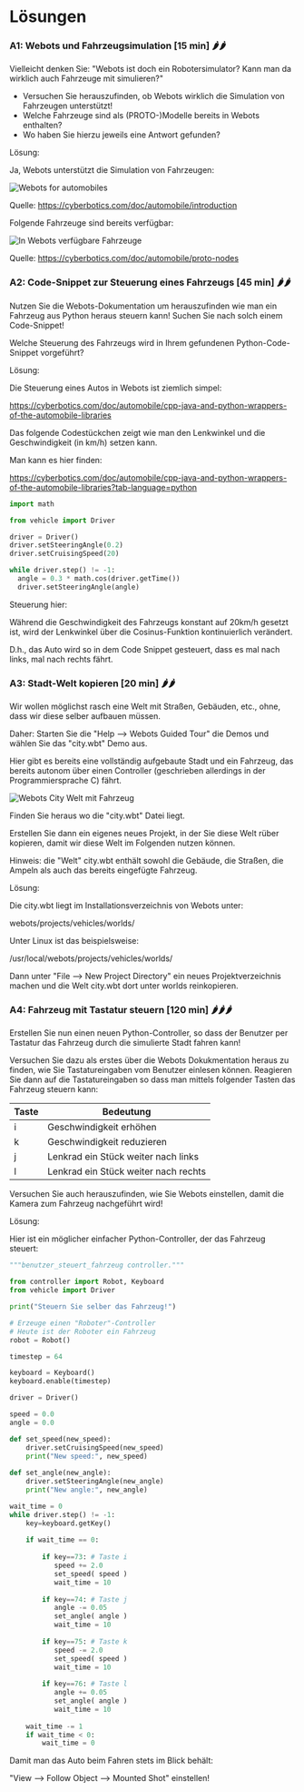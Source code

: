 # Lösungen

### A1: Webots und Fahrzeugsimulation [15 min] 🌶️🌶

Vielleicht denken Sie: "Webots ist doch ein Robotersimulator? Kann man da wirklich auch Fahrzeuge mit simulieren?"

- Versuchen Sie herauszufinden, ob Webots wirklich die Simulation von Fahrzeugen unterstützt!
- Welche Fahrzeuge sind als (PROTO-)Modelle bereits in Webots enthalten?
- Wo haben Sie hierzu jeweils eine Antwort gefunden?

Lösung:

Ja, Webots unterstützt die Simulation von Fahrzeugen:

![Webots for automobiles](images/webots_for_automobiles.png)

Quelle: https://cyberbotics.com/doc/automobile/introduction


Folgende Fahrzeuge sind bereits verfügbar:

![In Webots verfügbare Fahrzeuge](images/webots_bereits_verfuegbare_fahrzeuge.png)

Quelle: https://cyberbotics.com/doc/automobile/proto-nodes 

### A2: Code-Snippet zur Steuerung eines Fahrzeugs [45 min] 🌶️🌶️

Nutzen Sie die Webots-Dokumentation um herauszufinden wie man ein Fahrzeug aus Python heraus steuern kann! Suchen Sie nach solch einem Code-Snippet!

Welche Steuerung des Fahrzeugs wird in Ihrem gefundenen Python-Code-Snippet vorgeführt?

Lösung:

Die Steuerung eines Autos in Webots ist ziemlich simpel:

https://cyberbotics.com/doc/automobile/cpp-java-and-python-wrappers-of-the-automobile-libraries

Das folgende Codestückchen zeigt wie man den Lenkwinkel und die Geschwindigkeit (in km/h) setzen kann.

Man kann es hier finden:

https://cyberbotics.com/doc/automobile/cpp-java-and-python-wrappers-of-the-automobile-libraries?tab-language=python


```python
import math

from vehicle import Driver

driver = Driver()
driver.setSteeringAngle(0.2)
driver.setCruisingSpeed(20)

while driver.step() != -1:
  angle = 0.3 * math.cos(driver.getTime())
  driver.setSteeringAngle(angle)
```

Steuerung hier:

Während die Geschwindigkeit des Fahrzeugs konstant auf 20km/h gesetzt ist, wird der Lenkwinkel über die Cosinus-Funktion kontinuierlich verändert.

D.h., das Auto wird so in dem Code Snippet gesteuert, dass es mal nach links, mal nach rechts fährt.

### A3: Stadt-Welt kopieren [20 min] 🌶️🌶️

Wir wollen möglichst rasch eine Welt mit Straßen, Gebäuden, etc., ohne, dass wir diese selber aufbauen müssen.

Daher: Starten Sie die "Help --> Webots Guided Tour" die Demos und wählen Sie das "city.wbt" Demo aus.

Hier gibt es bereits eine vollständig aufgebaute Stadt und ein Fahrzeug, das bereits autonom über einen Controller (geschrieben allerdings in der Programmiersprache C) fährt.

![Webots City Welt mit Fahrzeug](images/webots_city_mit_fahrzeug.png)

Finden Sie heraus wo die "city.wbt" Datei liegt.

Erstellen Sie dann ein eigenes neues Projekt, in der Sie diese Welt rüber kopieren, damit wir diese Welt im Folgenden nutzen können.

Hinweis: die "Welt" city.wbt enthält sowohl die Gebäude, die Straßen, die Ampeln als auch das bereits eingefügte Fahrzeug.

Lösung:

Die city.wbt liegt im Installationsverzeichnis von Webots unter:

webots/projects/vehicles/worlds/

Unter Linux ist das beispielsweise:

/usr/local/webots/projects/vehicles/worlds/

Dann unter "File --> New Project Directory" ein neues Projektverzeichnis machen und die Welt city.wbt dort unter worlds reinkopieren.

### A4: Fahrzeug mit Tastatur steuern [120 min] 🌶️🌶️🌶️

Erstellen Sie nun einen neuen Python-Controller, so dass der Benutzer per Tastatur das Fahrzeug durch die simulierte Stadt fahren kann!

Versuchen Sie dazu als erstes über die Webots Dokukmentation heraus zu finden, wie Sie Tastatureingaben vom Benutzer einlesen können. Reagieren Sie dann auf die Tastatureingaben so dass man mittels folgender Tasten das Fahrzeug steuern kann:

| Taste  | Bedeutung |
| ------ | --------- |
| i      | Geschwindigkeit erhöhen |
| k      | Geschwindigkeit reduzieren |
| j      | Lenkrad ein Stück weiter nach links |
| l      | Lenkrad ein Stück weiter nach rechts |

Versuchen Sie auch herauszufinden, wie Sie Webots einstellen, damit die Kamera zum Fahrzeug nachgeführt wird!

Lösung:

Hier ist ein möglicher einfacher Python-Controller, der das Fahrzeug steuert:


```python
"""benutzer_steuert_fahrzeug controller."""

from controller import Robot, Keyboard
from vehicle import Driver

print("Steuern Sie selber das Fahrzeug!")

# Erzeuge einen "Roboter"-Controller
# Heute ist der Roboter ein Fahrzeug
robot = Robot()

timestep = 64

keyboard = Keyboard()
keyboard.enable(timestep)

driver = Driver()

speed = 0.0
angle = 0.0

def set_speed(new_speed):
    driver.setCruisingSpeed(new_speed)
    print("New speed:", new_speed)
    
def set_angle(new_angle):
    driver.setSteeringAngle(new_angle)
    print("New angle:", new_angle)

wait_time = 0
while driver.step() != -1:
    key=keyboard.getKey()
    
    if wait_time == 0:
       
        if key==73: # Taste i
           speed += 2.0
           set_speed( speed )
           wait_time = 10
           
        if key==74: # Taste j
           angle -= 0.05
           set_angle( angle )
           wait_time = 10
           
        if key==75: # Taste k
           speed -= 2.0
           set_speed( speed )
           wait_time = 10
           
        if key==76: # Taste l
           angle += 0.05
           set_angle( angle )
           wait_time = 10
       
    wait_time -= 1
    if wait_time < 0:
        wait_time = 0
```

Damit man das Auto beim Fahren stets im Blick behält:

"View --> Follow Object --> Mounted Shot" einstellen!

